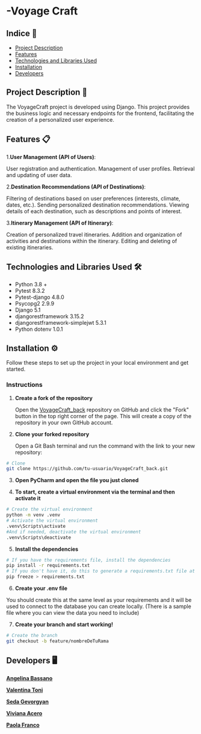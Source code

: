 # -Voyage Craft

## Indice 📑
- [Project Description](#project-description-)
- [Features](#features-)
- [Technologies and Libraries Used](#technologies-and-libraries-used-)
- [Installation](#installation-)
- [Developers](#developers-)

## Project Description 📖

The VoyageCraft project is developed using Django. This project provides the business logic and necessary endpoints for the frontend, facilitating the creation of a personalized user experience.

## Features 📋

1.**User Management (API of Users)**:

User registration and authentication.
Management of user profiles.
Retrieval and updating of user data.


2.**Destination Recommendations (API of Destinations)**:

Filtering of destinations based on user preferences (interests, climate, dates, etc.).
Sending personalized destination recommendations.
Viewing details of each destination, such as descriptions and points of interest.

3.**Itinerary Management (API of Itinerary)**:

Creation of personalized travel itineraries.
Addition and organization of activities and destinations within the itinerary.
Editing and deleting of existing itineraries.

## Technologies and Libraries Used 🛠️

* Python 3.8 +
* Pytest 8.3.2
* Pytest-django 4.8.0
* Psycopg2 2.9.9
* Django 5.1
* djangorestframework 3.15.2
* djangorestframework-simplejwt 5.3.1
* Python dotenv 1.0.1

## Installation ⚙️

Follow these steps to set up the project in your local environment and get started.

### Instructions

1. **Create a fork of the repository**

   Open the [VoyageCraft_back](https://github.com/ItalianCookieMonster/VoyageCraft_back) repository on GitHub and click the "Fork" button in the top right corner of the page. This will create a copy of the repository in your own GitHub account.


2. **Clone your forked repository**

   Open a Git Bash terminal and run the command with the link to your new repository:

```bash
# Clone
git clone https://github.com/tu-usuario/VoyageCraft_back.git
```

3. **Open PyCharm and open the file you just cloned**


4. **To start, create a virtual environment via the terminal and then activate it**

```bash
# Create the virtual environment
python -m venv .venv
# Activate the virtual environment
.venv\Scripts\activate
#And if needed, deactivate the virtual environment
.venv\Scripts\deactivate
```


5. **Install the dependencies**
```bash
# If you have the requirements file, install the dependencies
pip install -r requirements.txt
# If you don't have it, do this to generate a requirements.txt file at the root of the project
pip freeze > requirements.txt
```


6. **Create your .env file**

You should create this at the same level as your requirements and it will be used to connect to the database you can create locally. 
(There is a sample file where you can view the data you need to include)


7. **Create your branch and start working!**

```bash
# Create the branch
git checkout -b feature/nombreDeTuRama
```

## Developers 🖥️
[**Angelina Bassano**](https://github.com/Angelinabassano)


[**Valentina Toni**](https://github.com/ItalianCookieMonster)


[**Seda Gevorgyan**](https://github.com/Seda07)


[**Viviana Acero**](https://github.com/RafGab)


[**Paola Franco**](https://github.com/0795PAO)
